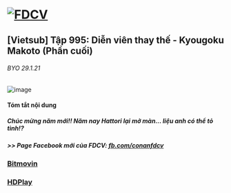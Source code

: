 # [![FDCV](https://user-images.githubusercontent.com/75318518/142803511-f5c20d56-47eb-4f2a-b63f-6b9b169c295b.png)](https://admin1509.github.io/fdcvteam.blogspot.com/)
## [Vietsub] Tập 995: Diễn viên thay thế - Kyougoku Makoto (Phần cuối)
###### BYO 29.1.21
![image](https://user-images.githubusercontent.com/75318518/143668584-6e973e1b-fa4a-4002-b1ff-c9adaf404230.png)

#### Tóm tắt nội dung
##### Chúc mừng năm mới!! Năm nay Hattori lại mở màn... liệu anh có thể tỏ tình!? 
##### >> Page Facebook mới của FDCV: [fb.com/conanfdcv](https://fb.com/conanfdcv)
### [Bitmovin](https://bitmovin.com/demos/stream-test?format=hls&manifest=https://raw.githubusercontent.com/admin1509/admin1509/main/)
### [HDPlay](https://hdplay.se/?HLSP2P=https://raw.githubusercontent.com/admin1509/admin1509/main/)

